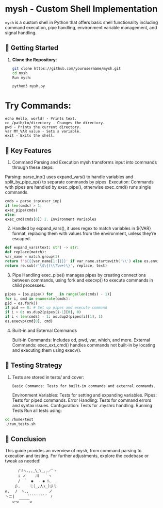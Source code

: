 # mysh - Custom Shell Implementation

`mysh` is a custom shell in Python that offers basic shell functionality including command execution, pipe handling, environment variable management, and signal handling.

## 📖 Getting Started

1. **Clone the Repository**:

   ```bash
   git clone https://github.com/yourusername/mysh.git
   cd mysh
   Run mysh:
   ```

   ```bash
   python3 mysh.py
   ```

# Try Commands:

    echo Hello, world! - Prints text.
    cd /path/to/directory - Changes the directory.
    pwd - Prints the current directory.
    var MY_VAR value - Sets a variable.
    exit - Exits the shell.

## 🔧 Key Features

1. Command Parsing and Execution
   mysh transforms input into commands through these steps:

Parsing: parse_inp() uses expand_vars() to handle variables and split_by_pipe_op() to separate commands by pipes.
Execution: Commands with pipes are handled by exec_pipe(), otherwise exec_cmd() runs single commands.

```python
cmds = parse_inp(user_inp)
if len(cmds) > 1:
exec_pipe(cmds)
else:
exec_cmd(cmds[0]) 2. Environment Variables
```

2. Handled by expand_vars(), it uses regex to match variables in ${VAR} format, replacing them with values from the environment, unless they’re escaped.

```python
def expand_vars(text: str) -> str:
def replace(match):
var_name = match.group(1)
return f'${{{var_name[1:]}}}' if var_name.startswith('\\') else os.environ.get(var_name, '')
return re.sub(r'\$\{(\\?\w+)\}', replace, text)
```

3. Pipe Handling
   exec_pipe() manages pipes by creating connections between commands, using fork and execvp() to execute commands in child processes.

```python
pipes = [os.pipe() for _ in range(len(cmds) - 1)]
for i, cmd in enumerate(cmds):
pid = os.fork()
if pid == 0: # Set up pipes and execute command
if i > 0: os.dup2(pipes[i-1][0], 0)
if i < len(cmds) - 1: os.dup2(pipes[i][1], 1)
os.execvp(cmd[0], cmd)
```

4. Built-in and External Commands

   Built-in Commands: Includes cd, pwd, var, which, and more.
   External Commands: exec_ext_cmd() handles commands not built-in by locating and executing them using execv().

## 🧪 Testing Strategy

1.  Tests are stored in tests/ and cover:

        Basic Commands: Tests for built-in commands and external commands.

    Environment Variables: Tests for setting and expanding variables.
    Pipes: Tests for piped commands.
    Error Handling: Tests for command errors and syntax issues.
    Configuration: Tests for .myshrc handling.
    Running Tests
    Run all tests using:

```bash
cd /home/test
./run_tests.sh
```

## 🎯 Conclusion

This guide provides an overview of mysh, from command parsing to execution and testing. For further adjustments, explore the codebase or tweak as needed!

`````````
　 　　/ﾞﾐヽ､,,_\_\_,,／ﾞヽ
　 　　i ノ　　 川　 ｀ヽ
　 　　/　｀　◉　 ．◉ i､
　 　彡,　　 ミ(_,人\_)彡ミ
∩, 　/　ヽ､,　　 　　　ノ
丶ニ|　　　 ````````´　ﾉ
　　∪⌒∪￣￣￣∪
`````````
